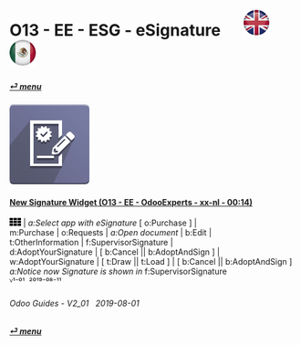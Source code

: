 # O13 - EE - ESG - eSignature &nbsp;&nbsp;&nbsp;&nbsp; [![en-uk](/doc/img/en-uk_flag_button_small.png)](/en-uk/o13/ee/esg/en-uk-o13-ee-esg-esignature-guides.md) [ ![es-mx](/doc/img/es-mx_flag_button_small.png)](/es-mx/o13/ee/esg/es-mx-o13-ee-esg-esignature-guides.md)
#### [_&#x23CE; menu_](/en-uk/o13/ee/en-uk-o13-ee-guides-menu.md "Back to EE menu")  
### ![esg](/doc/img/website_sign.png) 
[ⱽ¹²³⁴⁵⁶⁷⁸⁹⁰⁻]: # (ⱽ¹²³⁴⁵⁶⁷⁸⁹⁰⁻)

#### [New Signature Widget (O13 - EE - OdooExperts - xx-nl - 00:14)](https://youtube.com/embed/NcWll1a9ud0?autoplay=1&start=0&end=0&rel=0)  
![apps](/doc/img/apps.png) | _a:Select app with eSignature_ \[ o:Purchase ] |  
m:Purchase | o:Requests | _a:Open document_ | b:Edit |  
t:OtherInformation | f:SupervisorSignature |  
d:AdoptYourSignature | \[ b:Cancel || b:AdoptAndSign ] |  
w:AdoptYourSignature | \[ t:Draw || t:Load ] | \[ b:Cancel || b:AdoptAndSign ]  
_a:Notice now Signature is shown in_ f:SupervisorSignature  
ⱽ¹⁻⁰¹ &nbsp;²⁰¹⁹⁻⁰⁸⁻¹¹

###### Odoo Guides - V2_01 &nbsp; 2019-08-01  
**[_&#x23CE; menu_](/en-uk/o13/ee/en-uk-o13-ee-guides-menu.md)**  
